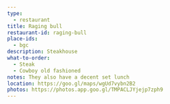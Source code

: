 ```yaml
---
type: 
  - restaurant
title: Raging bull 
restaurant-id: raging-bull 
place-ids:
  - bgc 
description: Steakhouse
what-to-order:
  - Steak
  - Cowboy old fashioned
notes: They also have a decent set lunch
location: https://goo.gl/maps/wgUd7vybn2B2
photos: https://photos.app.goo.gl/TMPACLJYjejp7zph9
---
```

